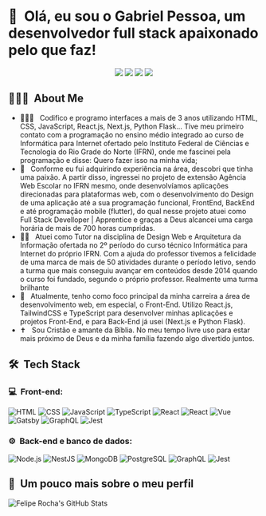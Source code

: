 <h1>👋 &nbsp;Olá, eu sou o Gabriel Pessoa, um desenvolvedor full stack apaixonado pelo que faz!</h1>
<p align="center">
<a target="_blank" href="https://gabriel-pessoa-dev.netlify.app/"><img src="https://img.shields.io/badge/gabriel-pessoa-dev.netlify.app?style=flat-square&logo=Google-Chrome&logoColor=white"/></a>
<a target="_blank" href="https://www.youtube.com/@Gabriel-Pessoa-Dev"><img src="https://img.shields.io/badge/-Gabriel-Pessoa-Dev-D62422?style=flatsquare&labelColor=D62422&logo=youtube&logoColor=white"/></a>
<a target="_blank" href="https://www.linkedin.com/in/gabriel-pessoa-27239427b/"><img src="https://img.shields.io/badge/-Gabriel%20Pessoa-0077B5?style=flat-square&logo=Linkedin&logoColor=white"/></a>
<a target="_blank" href="mailto:gabriel.pessoa.dev@gmail.com"><img src="https://img.shields.io/badge/-gabriel.pessoa.dev@gmail.com-D14836?style=flat-square&logo=Gmail&logoColor=white"/></a>

</p>

<h2> 👨🏻‍💻 &nbsp;About Me </h2>

- 👨🏻‍💻 &nbsp; Codifico e programo interfaces a mais de 3 anos utilizando HTML, CSS, JavaScript, React.js, Next.js, Python Flask... Tive meu primeiro contato com a programação no ensino médio integrado ao curso de Informática para Internet ofertado pelo Instituto Federal de Ciências e Tecnologia do Rio Grade do Norte (IFRN), onde me fascinei pela programação e disse: Quero fazer isso na minha vida;
- 🎯 &nbsp; Conforme eu fui adquirindo experiência na área, descobri que tinha uma paixão. A partir disso, ingressei no projeto de extensão Agência Web Escolar no IFRN mesmo, onde desenvolvíamos aplicações direcionadas para plataformas web, com o desenvolvimento do Design de uma aplicação até a sua programação funcional, FrontEnd, BackEnd e até programação mobile (flutter), do qual nesse projeto atuei como Full Stack Develloper | Apprentice e graças a Deus alcancei uma carga horária de mais de 700 horas cumpridas.
- 👨‍🏫 &nbsp; Atuei como Tutor na disciplina de Design Web e Arquitetura da Informação ofertada no 2º período do curso técnico Informática para Internet do próprio IFRN. Com a ajuda do professor tivemos a felicidade de uma marca de mais de 50 atividades durante o período letivo, sendo a turma que mais conseguiu avançar em conteúdos desde 2014 quando o curso foi fundado, segundo o próprio professor. Realmente uma turma brilhante
- 🚀 &nbsp; Atualmente, tenho como foco principal da minha carreira a área de desenvolvimento web, em especial, o Front-End. Utilizo React.js, TailwindCSS e TypeScript para desenvolver minhas aplicações e projetos Front-End, e para Back-End já usei (Next.js e Python Flask). 
- ✝️ &nbsp; Sou Cristão e amante da Bíblia. No meu tempo livre uso para estar mais próximo de Deus e da minha família fazendo algo divertido juntos. 

<h2> 🛠 &nbsp;Tech Stack</h2>
<h3>💻 &nbsp;Front-end:</h3>

![HTML](https://img.shields.io/badge/-HTML-333333?style=flat&logo=HTML5)
![CSS](https://img.shields.io/badge/-CSS-333333?style=flat&logo=CSS3&logoColor=1572B6)
![JavaScript](https://img.shields.io/badge/-JavaScript-333333?style=flat&logo=javascript)
![TypeScript](https://img.shields.io/badge/-TypeScript-333333?style=flat&logo=typescript&logoColor=2D79C7)
![React](https://img.shields.io/badge/-React-333333?style=flat&logo=react)
![React](https://img.shields.io/badge/-React%20Native-333333?style=flat&logo=react)
![Vue](https://img.shields.io/badge/-Vue-333333?style=flat&logo=vue.js)
![Gatsby](https://img.shields.io/badge/-Gatsby-333333?style=flat&logo=gatsby)
![GraphQL](https://img.shields.io/badge/-GraphQL-333333?style=flat&logo=graphql&logoColor=E535AB)
![Jest](https://img.shields.io/badge/-Jest-333333?style=flat&logo=jest&logoColor=E535AB)

<h3>⚙️ &nbsp;Back-end e banco de dados:</h3>

![Node.js](https://img.shields.io/badge/-Node.js-333333?style=flat&logo=node.js)
![NestJS](https://img.shields.io/badge/-NestJS-333333?style=flat&logo=nestjs&logoColor=E535AB)
![MongoDB](https://img.shields.io/badge/-MongoDB-333333?style=flat&logo=mongodb)
![PostgreSQL](https://img.shields.io/badge/-PostgreSQL-333333?style=flat&logo=postgresql)
![GraphQL](https://img.shields.io/badge/-GraphQL-333333?style=flat&logo=graphql&logoColor=E535AB)
![Jest](https://img.shields.io/badge/-Jest-333333?style=flat&logo=jest&logoColor=E535AB)

<h2>🚀 &nbsp;Um pouco mais sobre o meu perfil</h2>

![Felipe Rocha's GitHub Stats](https://github-readme-stats.vercel.app/api?username=felipemotarocha&show_icons=true&theme=dracula)
